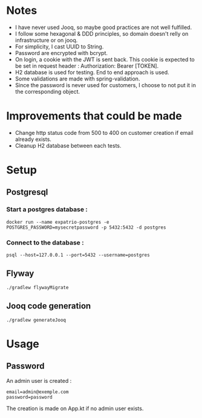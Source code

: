 
# Notes
* I have never used Jooq, so maybe good practices are not well fulfilled.
* I follow some hexagonal & DDD principles, so domain doesn't relly on infrastructure or on jooq.
* For simplicity, I cast UUID to String.
* Password are encrypted with bcrypt.
* On login, a cookie with the JWT is sent back. This cookie is expected to be set in request header : Authorization: Bearer [TOKEN].
* H2 database is used for testing. End to end approach is used.
* Some validations are made with spring-validation.
* Since the password is never used for customers, I choose to not put it in the corresponding object.

# Improvements that could be made
* Change http status code from 500 to 400 on customer creation if email already exists.
* Cleanup H2 database between each tests.

# Setup

## Postgresql

### Start a postgres database :
```
docker run --name expatrio-postgres -e POSTGRES_PASSWORD=mysecretpassword -p 5432:5432 -d postgres
```

### Connect to the database :
```
psql --host=127.0.0.1 --port=5432 --username=postgres
```

## Flyway
```
./gradlew flywayMigrate
```

## Jooq code generation
```
./gradlew generateJooq  
```

# Usage

## Password

An admin user is created :
```
email=admin@exemple.com
password=password
```

The creation is made on App.kt if no admin user exists.